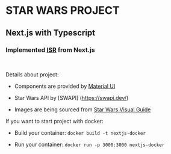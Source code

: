 # STAR WARS PROJECT

## Next.js with Typescript

### Implemented [ISR](https://nextjs.org/docs/basic-features/data-fetching/incremental-static-regeneration) from Next.js

$~$

Details about project:

- Components are provided by [Material UI](https://material-ui.com/)

- Star Wars API by [SWAPI] (https://swapi.dev/)

- Images are being sourced from [Star Wars Visual Guide](https://starwars-visualguide.com/)

If you want to start project with docker:

- Build your container: `docker build -t nextjs-docker`

- Run your container: `docker run -p 3000:3000 nextjs-docker`
